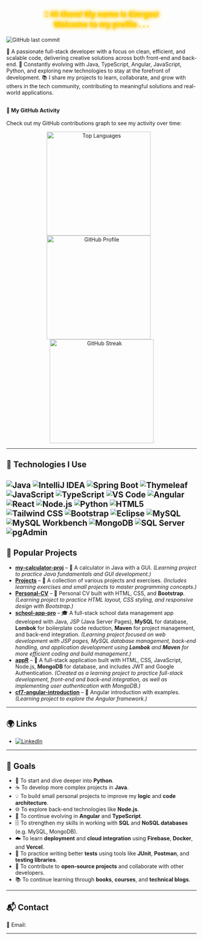 
<p align="center" style="font-size: 1.4em; font-weight: bold; font-family: 'Segoe UI', Tahoma, Geneva, Verdana, sans-serif; color: #FFD700; /* χρυσό */
  text-shadow: 0 0 8px #FFA500, 0 0 10px #FFD700, 0 0 15px #FFD700;">
  👋 Hi there! My name is Giorgos!<br/>
  Welcome to my profile . . .
</p>


 ![GitHub last commit](https://img.shields.io/github/last-commit/grgks/grgks?style=flat)
 
🔧 A passionate full-stack developer with a focus on clean, efficient, and scalable code, delivering creative solutions across both front-end and back-end.
🌱 Constantly evolving with Java, TypeScript, Angular, JavaScript, Python, and exploring new technologies to stay at the forefront of development.
📚 I share my projects to learn, collaborate, and grow with others in the tech community, contributing to meaningful solutions and real-world applications.


## <span style="font-size:14px;">🚀 My GitHub Activity</span>

Check out my GitHub contributions graph to see my activity over time:

<p align="center">
  <img src="https://github-readme-stats.vercel.app/api/top-langs/?username=grgks&layout=compact&theme=radical" alt="Top Languages" width="275" style="margin-right:15px;"/>
  <img src="https://github-readme-stats.vercel.app/api?username=grgks&show_icons=true&theme=radical" alt="GitHub Profile" width="275" style="margin-right:15px;"/>
  <img src="https://github-readme-streak-stats.herokuapp.com/?user=grgks&theme=radical" alt="GitHub Streak" width="275"/>
</p>




---
## 🚀 Technologies I Use
![Java](https://img.shields.io/badge/Java-007396?style=flat&logo=java&logoColor=white)
![IntelliJ IDEA](https://img.shields.io/badge/IDE-IntelliJ%20IDEA-000000?style=plastic&logo=intellijidea&logoColor=white)
![Spring Boot](https://img.shields.io/badge/Spring_Boot-6DB33F?style=flat&logo=spring-boot&logoColor=white)
![Thymeleaf](https://img.shields.io/badge/Thymeleaf-005F0F?style=flat&logo=thymeleaf&logoColor=white)
![JavaScript](https://img.shields.io/badge/JavaScript-F7DF1E?style=flat&logo=javascript&logoColor=black)
![TypeScript](https://img.shields.io/badge/TypeScript-3178C6?style=flat&logo=typescript&logoColor=white)
![VS Code](https://img.shields.io/badge/Editor-VS%20Code-007ACC?style=plastic&logo=visualstudiocode&logoColor=white)
![Angular](https://img.shields.io/badge/Angular-DD0031?style=flat&logo=angular&logoColor=white)
![React](https://img.shields.io/badge/React-61DAFB?style=flat&logo=react&logoColor=white)
![Node.js](https://img.shields.io/badge/Node.js-339933?style=flat&logo=node.js&logoColor=white)
![Python](https://img.shields.io/badge/Python-3776AB?style=flat&logo=python&logoColor=white)
![HTML5](https://img.shields.io/badge/HTML5-E34F26?style=flat&logo=html5&logoColor=white)
![Tailwind CSS](https://img.shields.io/badge/Tailwind_CSS-06B6D4?style=flat&logo=tailwindcss&logoColor=white)
![Bootstrap](https://img.shields.io/badge/Bootstrap-7952B3?style=flat&logo=bootstrap&logoColor=white)
![Eclipse](https://img.shields.io/badge/Eclipse-2C2255?style=flat&logo=eclipse&logoColor=white)
![MySQL](https://img.shields.io/badge/MySQL-4479A1?style=flat&logo=mysql&logoColor=white)
![MySQL Workbench](https://img.shields.io/badge/MySQL_Workbench-4479A1?style=flat&logo=mysql&logoColor=white)
![MongoDB](https://img.shields.io/badge/MongoDB-47A248?style=flat&logo=mongodb&logoColor=white)
![SQL Server](https://img.shields.io/badge/SQL_Server-CC2927?style=flat&logo=microsoftsqlserver&logoColor=white)
![pgAdmin](https://img.shields.io/badge/pgAdmin-336791?style=flat&logo=postgresql&logoColor=white)
---
## 📂 Popular Projects

- **[my-calculator-proj](https://github.com/grgks/my-calculator-proj)** – 🧮 A calculator in Java with a GUI. *(Learning project to practice Java fundamentals and GUI development.)*
- **[Projects](https://github.com/grgks/Projects)** – 📁 A collection of various projects and exercises. *(Includes learning exercises and small projects to master programming concepts.)*
- **[Personal-CV](https://github.com/grgks/Personal-CV)** – 📝 Personal CV built with HTML, CSS, and **Bootstrap**. *(Learning project to practice HTML layout, CSS styling, and responsive design with Bootstrap.)*
- **[school-app-pro](https://github.com/grgks/school-app-pro)** – 🎓 A full-stack school data management app developed with Java, JSP (Java Server Pages), **MySQL** for database, **Lombok** for boilerplate code reduction, **Maven** for project management, and back-end integration. *(Learning project focused on web development with JSP pages, MySQL database management, back-end handling, and application development using **Lombok** and **Maven** for more efficient coding and build management.)*
- **[appR](https://github.com/grgks/appR)** – 📱 A full-stack application built with HTML, CSS, JavaScript, Node.js, **MongoDB** for database, and includes JWT and Google Authentication. *(Created as a learning project to practice full-stack development, front-end and back-end integration, as well as implementing user authentication with MongoDB.)*
- **[cf7-angular-introduction](https://github.com/grgks/cf7-angular-introduction)** – 📘 Angular introduction with examples. *(Learning project to explore the Angular framework.)*

---
## 🌍 Links

- [![LinkedIn](https://img.shields.io/badge/LinkedIn-blue?style=flat&logo=linkedin&logoColor=white)](https://www.linkedin.com/in/giorgos-k-882332360)


---
## 🎯 Goals

- 🐍  To start and dive deeper into **Python**.
- ☕  To develop more complex projects in **Java**.
- 💡  To build small personal projects to improve my **logic** and **code architecture**.
- 🌐  To explore back-end technologies like **Node.js**.
- 📘  To continue evolving in **Angular** and **TypeScript**.
- 🗄️  To strengthen my skills in working with **SQL** and **NoSQL databases** (e.g. MySQL, MongoDB).
- ☁️  To learn **deployment** and **cloud integration** using **Firebase**, **Docker**, and **Vercel**.
- 🧪  To practice writing better **tests** using tools like **JUnit**, **Postman**, and **testing libraries**.
- 🤝  To contribute to **open-source projects** and collaborate with other developers.
- 📚  To continue learning through **books**, **courses**, and **technical blogs**.

---
## 📬 Contact

📧 Email: 

---
